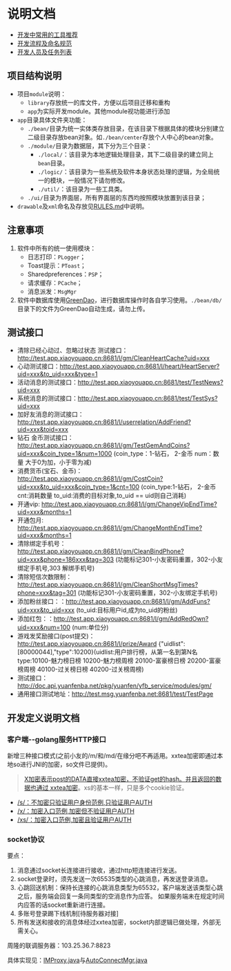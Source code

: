 # 说明文档

- [开发中常用的工具推荐](./RECOMMEND.md)
- [开发流程及命名规范](./RULES.md)
- [开发人员及任务列表](./RE_DEV.md)

## 项目结构说明
- 项目`module`说明：
    - `library`存放统一的库文件，方便以后项目迁移和重构
    - `app`为实际开发module。其他module视功能进行添加
- `app`目录具体文件夹功能：
    - `./bean/`目录为统一实体类存放目录，在该目录下根据具体的模块分别建立二级目录存放bean对象。如`./bean/center`存放个人中心的bean对象。
    - `./module/`目录为数据层，其下分为三个目录：
        - `./local/`：该目录为本地逻辑处理目录，其下二级目录的建立同上`bean`目录。
        - `./logic/`：该目录为一些系统及软件本身状态处理的逻辑，为全局统一的模块，一般情况下请勿修改。
        - `./util/`：该目录为一些工具类。
    - `./ui/`目录为界面层，所有界面层的东西均按照模块放置到该目录；
- `drawable`及`xml`命名及存放见[RULES.md](./RULES.md)中说明。

## 注意事项
1. 软件中所有的统一使用模块：
    - 日志打印：`PLogger`；
    - Toast提示：`PToast`；
    - Sharedpreferences：`PSP`；
    - 请求缓存：`PCache`；
    - 消息派发：`MsgMgr`
2. 软件中数据库使用[GreenDao](https://github.com/greenrobot/greenDAO)，进行数据库操作时各自学习使用。`./bean/db/`目录下的文件为GreenDao自动生成，请勿上传。

## 测试接口
- 清除已经心动过、忽略过状态 测试接口：http://test.app.xiaoyouapp.cn:8681/l/gm/CleanHeartCache?uid=xxx
- 心动测试接口：http://test.app.xiaoyouapp.cn:8681/l/heart/HeartServer?uid=xxx&to_uid=xxx&type=1
- 活动消息的测试接口：http://test.app.xiaoyouapp.cn:8681/test/TestNews?uid=xxx
- 系统消息的测试接口：http://test.app.xiaoyouapp.cn:8681/test/TestSys?uid=xxx
- 加好友消息的测试接口：http://test.app.xiaoyouapp.cn:8681/l/userrelation/AddFriend?uid=xxx&toid=xxx
- 钻石 金币测试接口：http://test.app.xiaoyouapp.cn:8681/l/gm/TestGemAndCoins?uid=xxx&coin_type=1&num=1000 (coin_type：1-钻石， 2-金币 num：数量 大于0为加，小于零为减)
- 消费货币(宝石、金币)：http://test.app.xiaoyouapp.cn:8681/l/gm/CostCoin?uid=xxx&to_uid=xxx&coin_type=1&cnt=100 (coin_type:1-钻石， 2-金币 cnt:消耗数量 to_uid:消费的目标对象,to_uid == uid则自己消耗)
- 开通vip: http://test.app.xiaoyouapp.cn:8681/l/gm/ChangeVipEndTime?uid=xxx&months=1
- 开通包月: http://test.app.xiaoyouapp.cn:8681/l/gm/ChangeMonthEndTime?uid=xxx&months=1
- 清除绑定手机号：http://test.app.xiaoyouapp.cn:8681/l/gm/CleanBindPhone?uid=xxx&phone=186xxx&tag=303 (功能标记301-小友密码重置，302-小友绑定手机号,303 解绑手机号)
- 清除短信次数限制：http://test.app.xiaoyouapp.cn:8681/l/gm/CleanShortMsgTimes?phone=xxx&tag=301 (功能标记301-小友密码重置，302-小友绑定手机号)
- 添加粉丝接口：：http://test.app.xiaoyouapp.cn:8681/l/gm/AddFuns?uid=xxx&to_uid=xxx (to_uid:目标用户id,成为to_uid的粉丝)
- 添加红包：：http://test.app.xiaoyouapp.cn:8681/l/gm/AddRedOwn?uid=xxx&num=100 (num:单位分)
- 游戏发奖励接口(post提交)：http://test.app.xiaoyouapp.cn:8681/l/prize/Award {"uidlist":[80000044],"type":10200}(uidlist:用户排行榜，从第一名到第N名 type:10100-魅力榜日榜 10200-魅力榜周榜 20100-富豪榜日榜 20200-富豪榜周榜 40100-过关榜日榜 40200-过关榜周榜)
- 测试接口：http://doc.api.yuanfenba.net/pkg/yuanfen/yfb_service/modules/gm/
- 通用接口测试地址：http://test.msg.yuanfenba.net:8681/test/TestPage

## 开发定义说明文档

### 客户端--golang服务HTTP接口

新增三种接口模式(之前小友的/m/和/md/在缘分吧不再适用。xxtea加密即通过本地so进行JNI的加密，so文件已提供)。

> [X加密表示post的DATA直接xxtea加密，不验证get的hash。并且返回的数据也通过 xxtea加密](http://doc.master.yuanfenba.net/pkg/yuanfen/yfb_service/modules/test/#TestModule.X_UserCache)。xs的基本一样，只是多个cookie验证。

- [/s/：不加密只验证用户身份范例,只验证用户AUTH](http://doc.master.yuanfenba.net/pkg/yuanfen/yfb_service/modules/test/#TestModule.S_UserCache)
- [/x/：加密入口范例,加密但不验证用户AUTH](http://doc.master.yuanfenba.net/pkg/yuanfen/yfb_service/modules/test/#TestModule.X_UserCache)
- [/xs/：加密入口范例,加密且验证用户AUTH](http://doc.master.yuanfenba.net/pkg/yuanfen/yfb_service/modules/test/#TestModule.XS_UserCache)

### socket协议

要点：
1. 消息通过socket长连接进行接收，通过http短连接进行发送。
2. socket登录时，须先发送一次65535类型的心跳消息，再发送登录消息。
3. 心跳回送机制：保持长连接的心跳消息类型为65532，客户端发送该类型心跳之后，服务端会回复一条同类型的空消息作为应答。
如果服务端未在规定时间内应答的话socket重新进行连接。
4. 多账号登录踢下线机制[待服务器对接]
5. 所有发送和接收的消息体经过xxtea加密，socket内部逻辑已做处理，外部无需关心。

周隆的联调服务器：103.25.36.7:8823

具体实现见：[IMProxy.java](./friends/src/main/java/com/xiaoyou/friends/module/service/IMProxy.java)与[AutoConnectMgr.java](./friends/src/main/java/com/xiaoyou/friends/module/service/AutoConnectMgr.java)
